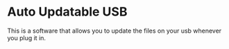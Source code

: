 # Auto Updatable USB
This is a software that allows you to update the files on your usb whenever you plug it in.
